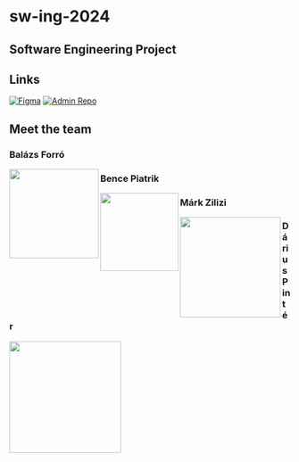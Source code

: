 # sw-ing-2024
## Software Engineering Project
## Links

[![Figma](https://img.shields.io/badge/Figma-Design-blue?style=for-the-badge)](https://www.figma.com/design/4TgdutlqQR2SpUYsHklptM/SI-Econf?node-id=1-2&node-type=frame&t=VO6pRGvOLcDMveBy-0)
[![Admin Repo](https://img.shields.io/badge/Admin-Repository-green?style=for-the-badge)](https://github.com/bencepiatrik/sw-ing-2024-administration)


## Meet the team

### Balázs Forró
<img align='left' src="https://images-wixmp-ed30a86b8c4ca887773594c2.wixmp.com/f/0aaa3766-a11a-44e0-8bde-f8b20911cb5d/dh4bfro-7ca88290-d22b-4d56-9852-5a19fa8e849b.png/v1/fill/w_293,h_410/tinky_winky_png_by_cristianpsg2006_dh4bfro-fullview.png?token=eyJ0eXAiOiJKV1QiLCJhbGciOiJIUzI1NiJ9.eyJzdWIiOiJ1cm46YXBwOjdlMGQxODg5ODIyNjQzNzNhNWYwZDQxNWVhMGQyNmUwIiwiaXNzIjoidXJuOmFwcDo3ZTBkMTg4OTgyMjY0MzczYTVmMGQ0MTVlYTBkMjZlMCIsIm9iaiI6W1t7ImhlaWdodCI6Ijw9NDEwIiwicGF0aCI6IlwvZlwvMGFhYTM3NjYtYTExYS00NGUwLThiZGUtZjhiMjA5MTFjYjVkXC9kaDRiZnJvLTdjYTg4MjkwLWQyMmItNGQ1Ni05ODUyLTVhMTlmYThlODQ5Yi5wbmciLCJ3aWR0aCI6Ijw9MjkzIn1dXSwiYXVkIjpbInVybjpzZXJ2aWNlOmltYWdlLm9wZXJhdGlvbnMiXX0.exyO1Z6j5aeEYa0zn9sObQrwoOPC62mVy9WNnojWmuw" width="160">

### Bence Piatrik
<img align='left' src="https://images-wixmp-ed30a86b8c4ca887773594c2.wixmp.com/f/47427049-40f2-4e25-9ce7-dac4d90223b4/dfpfd0g-4cc2cf99-3498-483a-b78d-98528143bfc7.png?token=eyJ0eXAiOiJKV1QiLCJhbGciOiJIUzI1NiJ9.eyJzdWIiOiJ1cm46YXBwOjdlMGQxODg5ODIyNjQzNzNhNWYwZDQxNWVhMGQyNmUwIiwiaXNzIjoidXJuOmFwcDo3ZTBkMTg4OTgyMjY0MzczYTVmMGQ0MTVlYTBkMjZlMCIsIm9iaiI6W1t7InBhdGgiOiJcL2ZcLzQ3NDI3MDQ5LTQwZjItNGUyNS05Y2U3LWRhYzRkOTAyMjNiNFwvZGZwZmQwZy00Y2MyY2Y5OS0zNDk4LTQ4M2EtYjc4ZC05ODUyODE0M2JmYzcucG5nIn1dXSwiYXVkIjpbInVybjpzZXJ2aWNlOmZpbGUuZG93bmxvYWQiXX0.hOUcXVgZuMVxInqru7Kxu0aXlbj3YaSoG7qmL6vqLSo" width="140">

### Márk Zilizi
<img align='left' src="https://i.pinimg.com/originals/3c/34/36/3c3436e029b7bcdd2ad677b1771e0d4d.png" width="180">

### Dárius Pintér
<img align='left' src="https://i.pinimg.com/originals/78/0a/97/780a9764b3c8e5ec181fe7c27e5921df.png" width="200">


